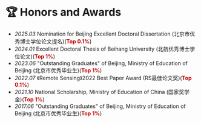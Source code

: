 # 🏆 Honors and Awards
- *2025.03* Nomination for Beijing Excellent Doctoral Dissertation (北京市优秀博士学位论文提名)(**<font color="#C00000">Top 0.1%</font>**)
- *2024.01* Excellent Doctoral Thesis of Beihang University (北航优秀博士学位论文)(**<font color="#C00000">Top 1%</font>**)
- *2023.06* "Outstanding Graduates" of Beijing,  Ministry of Education of Beijing (北京市优秀毕业生)(**<font color="#C00000">Top 1%</font>**)
- *2022.07* 《Remote Sensing》2022 Best Paper Award (RS最佳论文奖)(**<font color="#C00000">Top 0.1%</font>**)
- *2021.10* National Scholarship, Ministry of Education of China (国家奖学金)(**<font color="#C00000">Top 1%</font>**)
- *2017.06* "Outstanding Graduates" of Beijing,  Ministry of Education of Beijing (北京市优秀毕业生)(**<font color="#C00000">Top 1%</font>**)

